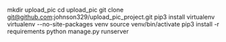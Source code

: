 mkdir upload_pic
cd upload_pic
git clone git@github.com:johnson329/upload_pic_project.git
pip3 install virtualenv
virtualenv --no-site-packages venv
source venv/bin/activate
pip3 install -r requirements
python manage.py runserver